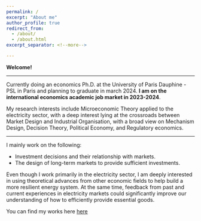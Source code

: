 ```yaml
---
permalink: /
excerpt: "About me"
author_profile: true
redirect_from: 
  - /about/
  - /about.html
excerpt_separator: <!--more-->

---
```


**Welcome!**

------

Currently doing an economics Ph.D. at the University of Paris Dauphine - PSL in Paris and planning to graduate in march 2024.  **I am on the international economics academic job market in 2023-2024**.


My research interests include Microeconomic Theory applied to the electricity sector, with a deep interest lying at the crossroads between Market Design and Industrial Organisation, with a broad view on Mechanism Design, Decision Theory, Political Economy, and Regulatory economics.

------

I mainly work on the following:

- Investment decisions and their relationship with markets. 
- The design of long-term markets to provide sufficient investments. 

Even though I work primarily in the electricity sector, I am deeply interested in using theoretical advances from other economic fields to help build a more resilient energy system. At the same time, feedback from past and current experiences in electricity markets could significantly improve our understanding of how to efficiently provide essential goods.

You can find my works here [here](http://leopoldmonjoie.com/publications/)

   <!--more--> 

